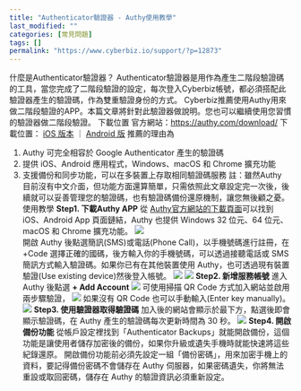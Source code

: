 ```yaml
---
title: "Authenticator驗證器 - Authy使用教學"
last_modified: ""
categories: [常見問題]
tags: []
permalink: "https://www.cyberbiz.io/support/?p=12873"
---
```


什麼是Authenticator驗證器？
Authenticator驗證器是用作為產生二階段驗證碼的工具，當您完成了二階段驗證的設定，每次登入Cyberbiz帳號，都必須搭配此驗證器產生的驗證碼，作為雙重驗證身份的方式。
Cyberbiz推薦使用Authy用來做二階段驗證的APP。本篇文章將針對此驗證器做說明。您也可以繼續使用您習慣的驗證器做二階段驗證。 下載位置
官方網站：<https://authy.com/download/> 下載位置： [iOS
版本](https://itunes.apple.com/us/app/authy/id494168017) ｜ [Android
版](https://play.google.com/store/apps/details?id=com.authy.authy) 推薦的理由為

1. Authy 可完全相容於 Google Authenticator 產生的驗證碼
2. 提供 iOS、Android 應用程式，Windows、macOS 和 Chrome 擴充功能
3. 支援備份和同步功能，可以在多裝置上存取相同驗證碼服務
註：雖然Authy 目前沒有中文介面，但功能方面還算簡單，只需依照此文章設定完一次後，後續就可以妥善管理您的驗證碼，也有驗證碼備份還原機制，讓您無後顧之憂。
使用教學 **Step1. 下載Authy APP** 從
[Authy官方網站的下載頁面](https://authy.com/download/)可以找到 iOS、Android App 頁面鏈結，Authy
也提供 Windows 32 位元、64 位元、macOS 和 Chrome 擴充功能。
![](https://www.cyberbiz.io/support/wp-content/uploads/2021/06/1478DEFA-2FBD-4196-A49E-70BD98EF2A75-576x1024.jpg)  
開啟 Authy 後點選簡訊(SMS)或電話(Phone Call)，以手機號碼進行註冊，在 +Code
選擇正確的國碼，後方輸入你的手機號碼，可以透過接聽電話或 SMS 簡訊方式輸入驗證碼。如果你已有在其他裝置使用 Authy，也可透過現有裝置驗證(Use
existing device)然後登入帳號。 ![](https://www.cyberbiz.io/support/wp-content/uploads/2021/06/0E228D81-F811-41BC-977B-FDD9DEE0AF7D-576x1024.jpg)
![](https://www.cyberbiz.io/support/wp-content/uploads/2021/06/3DEB1E82-E7A1-443E-9B75-CF991C6C018E-576x1024.jpg)
**Step2. 新增服務帳號** 進入 Authy 後點選 **\+ Add Account**
![](https://www.cyberbiz.io/support/wp-content/uploads/2021/06/image.png)
可使用掃描 QR Code 方式加入網站並啟用兩步驟驗證， ![](https://www.cyberbiz.io/support/wp-content/uploads/2021/06/CB48896A-13D4-4760-B812-CADB843109C1-576x1024.png)
如果沒有 QR Code 也可以手動輸入(Enter key manually)。
![](https://www.cyberbiz.io/support/wp-content/uploads/2021/06/FD03C4ED-D7FC-4150-9F58-36CACCECAF8B-576x1024.png)
**Step3. 使用驗證器取得驗證碼** 加入後的網站會顯示於最下方，點選後即會顯示驗證碼，在 Authy 產生的驗證碼每次更新時間為 30 秒。
![](https://www.cyberbiz.io/support/wp-content/uploads/2021/06/image-1.png)
**Step4. 開啟備份功能** 從帳戶設定裡找到「Authenticator
Backups」就能開啟備份，這個功能是讓使用者儲存加密後的備份，如果你升級或遺失手機時就能快速將這些紀錄還原。
開啟備份功能前必須先設定一組「備份密碼」，用來加密手機上的資料，要記得備份密碼不會儲存在 Authy 伺服器，如果密碼遺失，你將無法重設或取回密碼，儲存在
Authy 的驗證資訊必須重新設定。

